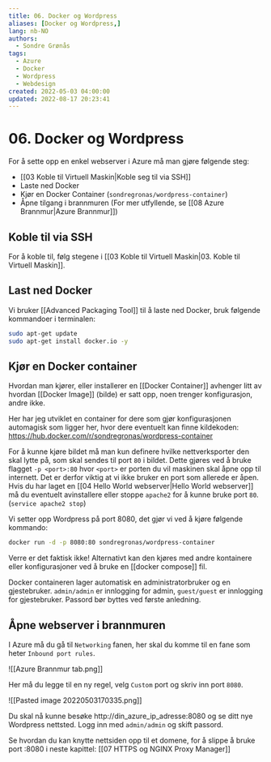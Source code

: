 ```yaml
---
title: 06. Docker og Wordpress
aliases: [Docker og Wordpress,]
lang: nb-NO
authors:
  - Sondre Grønås
tags:
  - Azure
  - Docker
  - Wordpress
  - Webdesign
created: 2022-05-03 04:00:00
updated: 2022-08-17 20:23:41
---
```

# 06. Docker og Wordpress
For å sette opp en enkel webserver i Azure må man gjøre følgende steg:
- [[03 Koble til Virtuell Maskin|Koble seg til via SSH]]
- Laste ned Docker
- Kjør en Docker Container (`sondregronas/wordpress-container`)
- Åpne tilgang i brannmuren (For mer utfyllende, se [[08 Azure Brannmur|Azure Brannmur]])

## Koble til via SSH
For å koble til, følg stegene i [[03 Koble til Virtuell Maskin|03. Koble til Virtuell Maskin]].

## Last ned Docker
Vi bruker [[Advanced Packaging Tool]] til å laste ned Docker, bruk følgende kommandoer i terminalen:
```sh
sudo apt-get update
sudo apt-get install docker.io -y
```

## Kjør en Docker container
Hvordan man kjører, eller installerer en [[Docker Container]] avhenger litt av hvordan [[Docker Image]] (bilde) er satt opp, noen trenger konfigurasjon, andre ikke.

Her har jeg utviklet en container for dere som gjør konfigurasjonen automagisk som ligger her, hvor dere eventuelt kan finne kildekoden: https://hub.docker.com/r/sondregronas/wordpress-container

For å kunne kjøre bildet må man kun definere hvilke nettverksporter den skal lytte på, som skal sendes til port `80` i bildet. Dette gjøres ved å bruke flagget `-p <port>:80` hvor `<port>` er porten du vil maskinen skal åpne opp til internett. Det er derfor viktig at vi ikke bruker en port som allerede er åpen. Hvis du har laget en [[04 Hello World webserver|Hello World webserver]] må du eventuelt avinstallere eller stoppe `apache2` for å kunne bruke port `80`. (`service apache2 stop`)

Vi setter opp Wordpress på port 8080, det gjør vi ved å kjøre følgende kommando:

```sh
docker run -d -p 8080:80 sondregronas/wordpress-container
```

Verre er det faktisk ikke! Alternativt kan den kjøres med andre kontainere eller konfigurasjoner ved å bruke en [[docker compose]] fil.

Docker containeren lager automatisk en administratorbruker og en gjestebruker. `admin/admin` er innlogging for admin, `guest/guest` er innlogging for gjestebruker. Passord bør byttes ved første anledning.

## Åpne webserver i brannmuren
I Azure må du gå til `Networking` fanen, her skal du komme til en fane som heter `Inbound port rules`.

![[Azure Brannmur tab.png]]

Her må du legge til en ny regel, velg `Custom` port og skriv inn port `8080`.

![[Pasted image 20220503170335.png]]

Du skal nå kunne besøke http://din_azure_ip_adresse:8080 og se ditt nye Wordpress nettsted. Logg inn med `admin/admin` og skift passord.

Se hvordan du kan knytte nettsiden opp til et domene, for å slippe å bruke port :8080 i neste kapittel: [[07 HTTPS og NGINX Proxy Manager]]